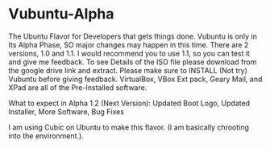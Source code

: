 # Vubuntu-Alpha
The Ubuntu Flavor for Developers that gets things done.
Vubuntu is only in Its Alpha Phase, SO major changes may happen in this time.
There are 2 versions, 1.0 and 1.1. I would recommend you to use 1.1, so you can test it and give me feedback.
To see Details of the ISO file please download from the google drive link and extract.
Please make sure to INSTALL (Not try) Vubuntu before giving feedback.
VirtualBox, VBox Ext pack, Geary Mail, and XPad are all of the Pre-Installed software.

What to expect in Alpha 1.2 (Next Version): Updated Boot Logo, Updated Installer, More Software, Bug Fixes


I am using Cubic on Ubuntu to make this flavor. (I am basically chrooting into the environment.).

